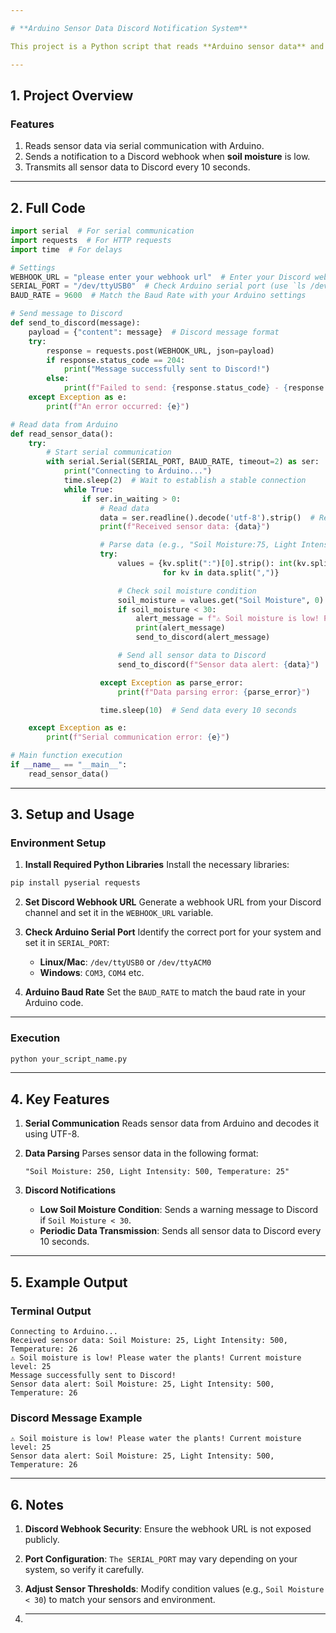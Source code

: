```yaml
---

# **Arduino Sensor Data Discord Notification System**

This project is a Python script that reads **Arduino sensor data** and sends notifications to a **Discord webhook** based on specific conditions. When the **soil moisture value** falls below a threshold, a warning message is automatically sent.

---
```


## **1. Project Overview**

### **Features**
1. Reads sensor data via serial communication with Arduino.
2. Sends a notification to a Discord webhook when **soil moisture** is low.
3. Transmits all sensor data to Discord every 10 seconds.

---

## **2. Full Code**

```python
import serial  # For serial communication
import requests  # For HTTP requests
import time  # For delays

# Settings
WEBHOOK_URL = "please enter your webhook url"  # Enter your Discord webhook URL
SERIAL_PORT = "/dev/ttyUSB0"  # Check Arduino serial port (use `ls /dev/tty*` to verify)
BAUD_RATE = 9600  # Match the Baud Rate with your Arduino settings

# Send message to Discord
def send_to_discord(message):
    payload = {"content": message}  # Discord message format
    try:
        response = requests.post(WEBHOOK_URL, json=payload)
        if response.status_code == 204:
            print("Message successfully sent to Discord!")
        else:
            print(f"Failed to send: {response.status_code} - {response.text}")
    except Exception as e:
        print(f"An error occurred: {e}")

# Read data from Arduino
def read_sensor_data():
    try:
        # Start serial communication
        with serial.Serial(SERIAL_PORT, BAUD_RATE, timeout=2) as ser:
            print("Connecting to Arduino...")
            time.sleep(2)  # Wait to establish a stable connection
            while True:
                if ser.in_waiting > 0:
                    # Read data
                    data = ser.readline().decode('utf-8').strip()  # Read data from Arduino
                    print(f"Received sensor data: {data}")

                    # Parse data (e.g., "Soil Moisture:75, Light Intensity:28, Humidity:15, Temperature:24")
                    try:
                        values = {kv.split(":")[0].strip(): int(kv.split(":")[1].strip())
                                  for kv in data.split(",")}

                        # Check soil moisture condition
                        soil_moisture = values.get("Soil Moisture", 0)  # Use English keys from the sensor data
                        if soil_moisture < 30:
                            alert_message = f"⚠️ Soil moisture is low! Please water the plants! Current moisture level: {soil_moisture}"
                            print(alert_message)
                            send_to_discord(alert_message)

                        # Send all sensor data to Discord
                        send_to_discord(f"Sensor data alert: {data}")

                    except Exception as parse_error:
                        print(f"Data parsing error: {parse_error}")

                    time.sleep(10)  # Send data every 10 seconds

    except Exception as e:
        print(f"Serial communication error: {e}")

# Main function execution
if __name__ == "__main__":
    read_sensor_data()
```

---

## **3. Setup and Usage**

### **Environment Setup**
1. **Install Required Python Libraries**
   Install the necessary libraries:
```bash
pip install pyserial requests
```

2. **Set Discord Webhook URL**
   Generate a webhook URL from your Discord channel and set it in the `WEBHOOK_URL` variable.

3. **Check Arduino Serial Port**
   Identify the correct port for your system and set it in `SERIAL_PORT`:
   - **Linux/Mac**: `/dev/ttyUSB0` or `/dev/ttyACM0`
   - **Windows**: `COM3`, `COM4` etc.
     
4. **Arduino Baud Rate**
   Set the `BAUD_RATE` to match the baud rate in your Arduino code.

---

### **Execution**
```bash
python your_script_name.py
```

---

## **4. Key Features**

1. **Serial Communication**
   Reads sensor data from Arduino and decodes it using UTF-8.

2. **Data Parsing**
   Parses sensor data in the following format:
   ```
   "Soil Moisture: 250, Light Intensity: 500, Temperature: 25"
   ```

3. **Discord Notifications**
   - **Low Soil Moisture Condition**: Sends a warning message to Discord if `Soil Moisture < 30`.
   - **Periodic Data Transmission**: Sends all sensor data to Discord every 10 seconds.

---

## **5. Example Output**

### **Terminal Output**
```
Connecting to Arduino...
Received sensor data: Soil Moisture: 25, Light Intensity: 500, Temperature: 26
⚠️ Soil moisture is low! Please water the plants! Current moisture level: 25
Message successfully sent to Discord!
Sensor data alert: Soil Moisture: 25, Light Intensity: 500, Temperature: 26
```

### **Discord Message Example**
```
⚠️ Soil moisture is low! Please water the plants! Current moisture level: 25
Sensor data alert: Soil Moisture: 25, Light Intensity: 500, Temperature: 26
```

---

## **6. Notes**
1. **Discord Webhook Security**: Ensure the webhook URL is not exposed publicly.
2. **Port Configuration**: `The SERIAL_PORT` may vary depending on your system, so verify it carefully.
3. **Adjust Sensor Thresholds**: Modify condition values (e.g., `Soil Moisture < 30`) to match your sensors and environment.

4. ---
